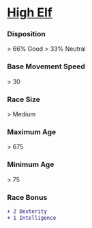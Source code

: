 # **[High Elf](https://www.dndbeyond.com/races/elf#HighElf)**
### **Disposition**
\> 66% Good
\> 33% Neutral
### **Base Movement Speed**
\> 30
### **Race Size**
\> Medium
### **Maximum Age**
\> 675
### **Minimum Age**
\> 75
### **Race Bonus**
```diff
+ 2 Dexterity
+ 1 Intelligence
```
